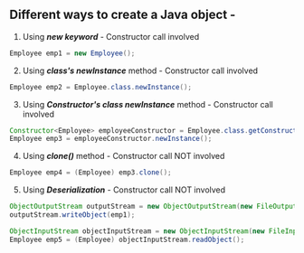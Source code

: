 ## Different ways to create a Java object -
 
1. Using ***new keyword*** - Constructor call involved
```java
Employee emp1 = new Employee();
```
2. Using ***class's newInstance*** method - Constructor call involved
```java
Employee emp2 = Employee.class.newInstance();
```

3. Using ***Constructor's class newInstance*** method - Constructor call involved
```java
Constructor<Employee> employeeConstructor = Employee.class.getConstructor();
Employee emp3 = employeeConstructor.newInstance();
```
4. Using ***clone()*** method - Constructor call NOT involved
```java
Employee emp4 = (Employee) emp3.clone();
```

5. Using ***Deserialization*** - Constructor call NOT involved
```java
ObjectOutputStream outputStream = new ObjectOutputStream(new FileOutputStream("data.obj"));
outputStream.writeObject(emp1);

ObjectInputStream objectInputStream = new ObjectInputStream(new FileInputStream("data.obj"));
Employee emp5 = (Employee) objectInputStream.readObject();
```